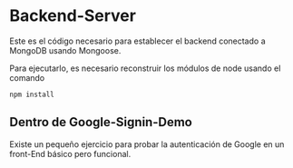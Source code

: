 # Backend-Server

Este es el código necesario para establecer el backend conectado a MongoDB usando Mongoose.

Para ejecutarlo, es necesario reconstruir los módulos de node usando el comando

```
npm install
```

## Dentro de Google-Signin-Demo
Existe un pequeño ejercicio para probar la autenticación de Google en un front-End básico pero funcional.